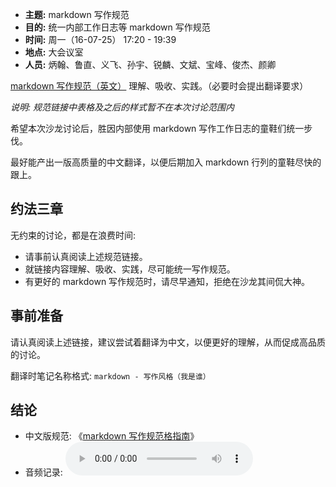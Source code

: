 - **主题:** markdown 写作规范
- **目的:** 统一内部工作日志等 markdown 写作规范
- **时间:** 周一（16-07-25） 17:20 - 19:39
- **地点:** 大会议室
- **人员:** 炳翰、鲁直、义飞、孙宇、锐麟、文斌、宝峰、俊杰、颜卿

[markdown 写作规范（英文）](https://github.com/intfocus-company/intfocus_style/blob/master/markdown-style-guide.md) 理解、吸收、实践。（必要时会提出翻译要求）

_说明: 规范链接中表格及之后的样式暂不在本次讨论范围内_

希望本次沙龙讨论后，胜因内部使用 markdown 写作工作日志的童鞋们统一步伐。

最好能产出一版高质量的中文翻译，以便后期加入 markdown 行列的童鞋尽快的跟上。

## 约法三章

无约束的讨论，都是在浪费时间:

- 请事前认真阅读上述规范链接。
- 就链接内容理解、吸收、实践，尽可能统一写作规范。
- 有更好的 markdown 写作规范时，请尽早通知，拒绝在沙龙其间侃大神。

## 事前准备

请认真阅读上述链接，建议尝试着翻译为中文，以便更好的理解，从而促成高品质的讨论。

翻译时笔记名称格式: `markdown - 写作风格（我是谁）`

## 结论

- 中文版规范: 《[markdown 写作规范格指南](https://github.com/intfocus-company/intfocus_style/blob/master/markdown-style-guide.zh-CN.md)》
- 音频记录: ![markdown 写作规范讨论](audio_records/2016-07-25-17-23-20.mp3)
